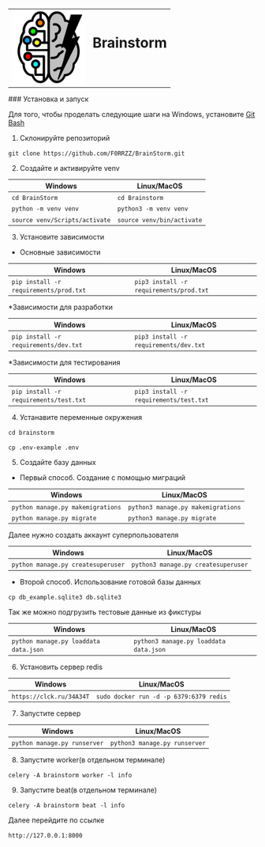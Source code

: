 <table>
  <tr>
    <td>
      <img src="assets/logo.jpg" alt="logo" width="150"/>
    </td>
    <td>
      <h1 style="padding-bottom: 40px;">Brainstorm</h1>
    </td>
  </tr>
</table>
### Установка и запуск

Для того, чтобы проделать следующие шаги на Windows, установите [Git Bash](https://gitforwindows.org/)

1. Склонируйте репозиторий

```shell
git clone https://github.com/F0RRZZ/BrainStorm.git
```
2. Создайте и активируйте venv

| Windows                            | Linux/MacOS                    |
|------------------------------------|--------------------------------|
| ```cd BrainStorm```                | ```cd Brainstorm```            |
| ```python -m venv venv```          | ```python3 -m venv venv```     |
| ```source venv/Scripts/activate``` | ```source venv/bin/activate``` |

3. Установите зависимости

* Основные зависимости

| Windows                                    | Linux/MacOS                                  |
|--------------------------------------------|----------------------------------------------|
| ```pip install -r requirements/prod.txt``` | ```pip3 install -r requirements/prod.txt```  |

*Зависимости для разработки

| Windows                                   | Linux/MacOS                                |
|-------------------------------------------|--------------------------------------------|
| ```pip install -r requirements/dev.txt``` | ```pip3 install -r requirements/dev.txt``` |

*Зависимости для тестирования

| Windows                                    | Linux/MacOS                                 |
|--------------------------------------------|---------------------------------------------|
| ```pip install -r requirements/test.txt``` | ```pip3 install -r requirements/test.txt``` |

4. Устанавите переменные окружения

```shell
cd brainstorm
```
```shell
cp .env-example .env
```

5. Создайте базу данных
* Первый способ. Создание с помощью миграций
    
| Windows                               | Linux/MacOS                            |
|---------------------------------------|----------------------------------------|
| ```python manage.py makemigrations``` | ```python3 manage.py makemigrations``` |
| ```python manage.py migrate```        | ```python3 manage.py migrate```        |

Далее нужно создать аккаунт суперпользователя

| Windows                                | Linux/MacOS                             |
|----------------------------------------|-----------------------------------------|
| ```python manage.py createsuperuser``` | ```python3 manage.py createsuperuser``` |

* Второй способ. Использование готовой базы данных

```shell
cp db_example.sqlite3 db.sqlite3
```

Так же можно подгрузить тестовые данные из фикстуры

| Windows                                   | Linux/MacOS                                |
|-------------------------------------------|--------------------------------------------|
| ```python manage.py loaddata data.json``` | ```python3 manage.py loaddata data.json``` |


6. Установить сервер redis

| Windows                      | Linux/MacOS                                |
|------------------------------|--------------------------------------------|
| ```https://clck.ru/34A34T``` | ```sudo docker run -d -p 6379:6379 redis```|


7. Запустите сервер

| Windows                          | Linux/MacOS                       |
|----------------------------------|-----------------------------------|
| ```python manage.py runserver``` | ```python3 manage.py runserver``` |


8. Запустите worker(в отдельном терминале)

```shell
celery -A brainstorm worker -l info
```

9. Запустите beat(в отдельном терминале)

```shell
celery -A brainstorm beat -l info
```

Далее перейдите по ссылке 
```
http://127.0.0.1:8000
```
